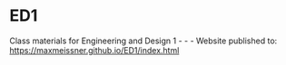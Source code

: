 # ED1
Class materials for Engineering and Design 1 - - - 
Website published to: https://maxmeissner.github.io/ED1/index.html
